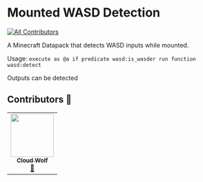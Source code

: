 # Mounted WASD Detection
<!-- ALL-CONTRIBUTORS-BADGE:START - Do not remove or modify this section -->
[![All Contributors](https://img.shields.io/badge/all_contributors-3-orange.svg?style=flat-square)](#contributors-)
<!-- ALL-CONTRIBUTORS-BADGE:END -->
A Minecraft Datapack that detects WASD inputs while mounted.

Usage:
`execute as @a if predicate wasd:is_wasder run function wasd:detect`

Outputs can be detected

## Contributors 🧱

<!-- prettier-ignore-start -->
<!-- markdownlint-disable -->
<table>
  <tr>
    <td align="center"><a href="https://github.com/CLoudWolfYT"><img src="https://avatars.githubusercontent.com/u/64243799?v=4" width="100px;" alt=""/><br /><sub><b>Cloud Wolf</b></sub></a><br /><a href="#" title="Datapack Creator">🔨</a></td>
    
  </tr>
</table>

<!-- markdownlint-enable -->
<!-- prettier-ignore-end -->
